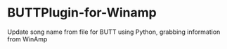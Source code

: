 # BUTTPlugin-for-Winamp
Update song name from file for BUTT using Python, grabbing information from WinAmp
